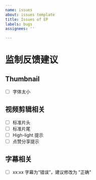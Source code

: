 ```yaml
---
name: issues
about: issues template
title: Issues of EP
labels: bugs
assignees: ''

---
```


# 监制反馈建议

## Thumbnail
- [ ] 字体太小

## 视频剪辑相关
- [ ] 标准片头
- [ ] 标准片尾
- [ ] High-light 提示
- [ ] 点赞分享提示

## 字幕相关
- [ ] xx:xx 字幕为“错误”，建议修改为 "正确"
